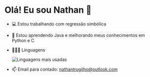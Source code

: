 # Olá! Eu sou Nathan 👋

- 💻 Estou trabalhando com regressão simbólica
- 🌱 Estou aprendendo Java e melhorando meus conhecimentos em Python e C
- 👨🏻‍💻 Linguagens
  
     ![Linguagens mais usadas](https://github-readme-stats.vercel.app/api/top-langs/?username=NathanTrugilho&layout=compact&theme=radical)

- 📫 Email para contado: nathantrugilho@outlook.com

